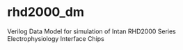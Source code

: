 # rhd2000_dm
Verilog Data Model for simulation of Intan RHD2000 Series Electrophysiology Interface Chips
